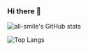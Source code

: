 ### Hi there 👋

<!--
**onelibero/onelibero** is a ✨ _special_ ✨ repository because its `README.md` (this file) appears on your GitHub profile.

Here are some ideas to get you started:

- 🔭 I’m currently working on ...
- 🌱 I’m currently learning ...
- 👯 I’m looking to collaborate on ...
- 🤔 I’m looking for help with ...
- 💬 Ask me about ...
- 📫 How to reach me: ...
- 😄 Pronouns: ...
- ⚡ Fun fact: ...
-->
![all-smile's GitHub stats](https://github-readme-stats.vercel.app/api?username=onelibero&show_icons=true&theme=tokyonight)


![Top Langs](https://github-readme-stats.vercel.app/api/top-langs/?username=onelibero&layout=compact&theme=tokyonight)
